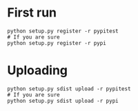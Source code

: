 # First run

```
python setup.py register -r pypitest
# If you are sure
python setup.py register -r pypi
```

# Uploading

```
python setup.py sdist upload -r pypitest
# If you are sure
python setup.py sdist upload -r pypi
```
